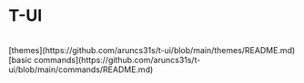 # T-UI
<br />
[themes](https://github.com/aruncs31s/t-ui/blob/main/themes/README.md)
<br />
[basic commands](https://github.com/aruncs31s/t-ui/blob/main/commands/README.md)
<br />


